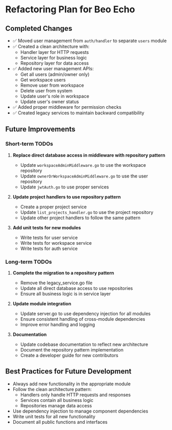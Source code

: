 # Refactoring Plan for Beo Echo

## Completed Changes

- ✅ Moved user management from `auth/handler` to separate `users` module
- ✅ Created a clean architecture with:
  - Handler layer for HTTP requests
  - Service layer for business logic
  - Repository layer for data access
- ✅ Added new user management APIs:
  - Get all users (admin/owner only)
  - Get workspace users
  - Remove user from workspace
  - Delete user from system
  - Update user's role in workspace
  - Update user's owner status
- ✅ Added proper middleware for permission checks
- ✅ Created legacy services to maintain backward compatibility

## Future Improvements

### Short-term TODOs

1. **Replace direct database access in middleware with repository pattern**
   - Update `workspaceAdminMiddleware.go` to use the workspace repository
   - Update `ownerOrWorkspaceAdminMiddleware.go` to use the user repository
   - Update `jwtAuth.go` to use proper services

2. **Update project handlers to use repository pattern**
   - Create a proper project service
   - Update `list_projects_handler.go` to use the project repository
   - Update other project handlers to follow the same pattern

3. **Add unit tests for new modules**
   - Write tests for user service
   - Write tests for workspace service
   - Write tests for auth service

### Long-term TODOs

1. **Complete the migration to a repository pattern**
   - Remove the legacy_service.go file
   - Update all direct database access to use repositories
   - Ensure all business logic is in service layer

2. **Update module integration**
   - Update server.go to use dependency injection for all modules
   - Ensure consistent handling of cross-module dependencies
   - Improve error handling and logging

3. **Documentation**
   - Update codebase documentation to reflect new architecture
   - Document the repository pattern implementation 
   - Create a developer guide for new contributors

## Best Practices for Future Development

- Always add new functionality in the appropriate module
- Follow the clean architecture pattern:
  - Handlers only handle HTTP requests and responses
  - Services contain all business logic
  - Repositories manage data access
- Use dependency injection to manage component dependencies
- Write unit tests for all new functionality
- Document all public functions and interfaces

